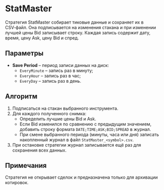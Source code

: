 # StatMaster

Стратегия StatMaster собирает тиковые данные и сохраняет их в CSV‑файл. Она подписывается на изменения стакана и при изменении лучшей цены Bid записывает строку. Каждая запись содержит дату, время, цену Ask, цену Bid и спред.

## Параметры

- **Save Period** – период записи данных на диск:
  - `EveryMinute` – запись раз в минуту;
  - `EveryHour` – запись раз в час;
  - `EveryDay` – запись раз в день.

## Алгоритм

1. Подписаться на стакан выбранного инструмента.
2. Для каждого полученного снимка:
   - Определить лучшие цены Bid и Ask.
   - Если Bid изменился по сравнению с предыдущим значением, добавить строку формата `DATE;TIME;ASK;BID;SPREAD` в журнал.
   - При смене выбранного периода (минуты, часа или дня) записать накопленный журнал в файл `StatMaster_<symbol>.csv`.
3. При остановке стратегии журнал записывается ещё раз для сохранения всех данных.

## Примечания

Стратегия не открывает сделок и предназначена только для архивации котировок.
